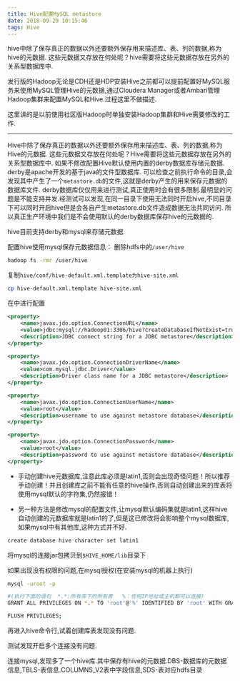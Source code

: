 ```yaml
---
title: Hive配置MySQL metastore
date: 2018-09-29 10:15:46
tags: Hive
---
```


hive中除了保存真正的数据以外还要额外保存用来描述库、表、列的数据,称为hive的元数据.
这些元数据又存放在何处呢？hive需要将这些元数据存放在另外的关系型数据库中.

发行版的Hadoop无论是CDH还是HDP安装Hive之前都可以提前配置好MySQL服务来使用MySQL管理Hive的元数据,通过Cloudera Manager或者Ambari管理Hadoop集群来配置MySQL和Hive.过程这里不做描述.

这里讲的是以前使用社区版Hadoop时单独安装Hadoop集群和Hive需要修改的工作.

----

Hive中除了保存真正的数据以外还要额外保存用来描述库、表、列的数据,称为Hive的元数据.
这些元数据又存放在何处呢？Hive需要将这些元数据存放在另外的关系型数据库中.
如果不修改配置Hive默认使用内置的derby数据库存储元数据.
derby是apache开发的基于java的文件型数据库.
可以检查之前执行命令的目录,会发现其中产生了一个`metastore.db`的文件,这就是derby产生的用来保存元数据的数据库文件.
derby数据库仅仅用来进行测试,真正使用时会有很多限制.最明显的问题是不能支持并发.经测试可以发现,在同一目录下使用无法同时开启hive,不同目录下可以同时开启hive但是会各自产生metastore.db文件造成数据无法共同访问.
所以真正生产环境中我们是不会使用默认的derby数据库保存hive的元数据的.

hive目前支持derby和mysql来存储元数据.

配置hive使用mysql保存元数据信息：
删除hdfs中的`/user/hive`

```bash
hadoop fs -rmr /user/hive
```
	
复制`hive/conf/hive-default.xml.template为hive-site.xml`

```bash
cp hive-default.xml.template hive-site.xml
```
 
在<configuration>中进行配置
			
```xml
<property>
    <name>javax.jdo.option.ConnectionURL</name>
    <value>jdbc:mysql://hadoop01:3306/hive?createDatabaseIfNotExist=true</value>
    <description>JDBC connect string for a JDBC metastore</description>
</property>

<property>	  
	<name>javax.jdo.option.ConnectionDriverName</name>
	<value>com.mysql.jdbc.Driver</value>
	<description>Driver class name for a JDBC metastore</description>
</property>

<property>
	<name>javax.jdo.option.ConnectionUserName</name>
	<value>root</value>
	<description>username to use against metastore database</description>
</property>

<property>
	<name>javax.jdo.option.ConnectionPassword</name>
	<value>root</value>
	<description>password to use against metastore database</description>
</property>

```

* 手动创建hive元数据库,注意此库必须是latin1,否则会出现奇怪问题！所以推荐手动创建！并且创建库之前不能有任意的hive操作,否则自动创建出来的库表将使用mysql默认的字符集,仍然报错！

* 另一种方法是修改mysql的配置文件,让mysql默认编码集就是latin1,这样hive自动创建的元数据库就是latin1的了,但是这已修改将会影响整个mysql数据库,如果mysql中有其他库,这种方式并不好.

```bash
create database hive character set latin1
```

将mysql的连接jar包拷贝到`$HIVE_HOME/lib`目录下

如果出现没有权限的问题,在mysql授权(在安装mysql的机器上执行)
``` bash
mysql -uroot -p

#(执行下面的语句  *.*:所有库下的所有表   %：任何IP地址或主机都可以连接)
GRANT ALL PRIVILEGES ON *.* TO 'root'@'%' IDENTIFIED BY 'root' WITH GRANT OPTION;

FLUSH PRIVILEGES;
```

再进入hive命令行,试着创建库表发现没有问题.
		
测试发现开启多个连接没有问题.

连接mysql,发现多了一个hive库.其中保存有hive的元数据.DBS-数据库的元数据信息,TBLS-表信息.COLUMNS_V2表中字段信息,SDS-表对应hdfs目录